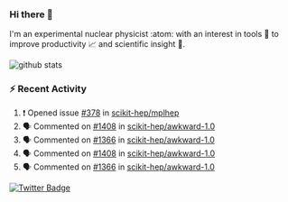 ### Hi there 👋 

I'm an experimental nuclear physicist :atom: with an interest in tools :wrench: to improve productivity :chart_with_upwards_trend: and scientific insight :telescope:.

![github stats](https://github-readme-stats.vercel.app/api?username=agoose77&show_icons=true&hide_rank=true&hide_title=true&bg_color=30,e76445,904e95&text_color=efe3ec&icon_color=efe3ec)
<!--
**agoose77/agoose77** is a ✨ _special_ ✨ repository because its `README.md` (this file) appears on your GitHub profile.

Here are some ideas to get you started:

- 🔭 I’m currently working on ...
- 🌱 I’m currently learning ...
- 👯 I’m looking to collaborate on ...
- 🤔 I’m looking for help with ...
- 💬 Ask me about ...
- 📫 How to reach me: ...
- 😄 Pronouns: ...
- ⚡ Fun fact: ...
-->

### :zap: Recent Activity
<!--START_SECTION:activity-->
1. ❗️ Opened issue [#378](https://github.com/scikit-hep/mplhep/issues/378) in [scikit-hep/mplhep](https://github.com/scikit-hep/mplhep)
2. 🗣 Commented on [#1408](https://github.com/scikit-hep/awkward-1.0/issues/1408) in [scikit-hep/awkward-1.0](https://github.com/scikit-hep/awkward-1.0)
3. 🗣 Commented on [#1366](https://github.com/scikit-hep/awkward-1.0/issues/1366) in [scikit-hep/awkward-1.0](https://github.com/scikit-hep/awkward-1.0)
4. 🗣 Commented on [#1408](https://github.com/scikit-hep/awkward-1.0/issues/1408) in [scikit-hep/awkward-1.0](https://github.com/scikit-hep/awkward-1.0)
5. 🗣 Commented on [#1366](https://github.com/scikit-hep/awkward-1.0/issues/1366) in [scikit-hep/awkward-1.0](https://github.com/scikit-hep/awkward-1.0)
<!--END_SECTION:activity-->


[![Twitter Badge](https://img.shields.io/twitter/follow/agoose77?style=flat-square&logo=Twitter&logoColor=white&color=cornflowerblue)](https://twitter.com/agoose77)
